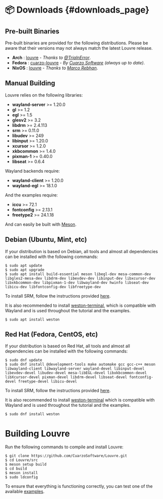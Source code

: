 # 📦 Downloads {#downloads_page}

## Pre-built Binaries

Pre-built binaries are provided for the following distributions. Please be aware that their versions may not always match the latest Louvre release.

* **Arch** : [louvre](https://aur.archlinux.org/packages/louvre) - *Thanks to [@TrialnError](https://aur.archlinux.org/account/TrialnError)*.
* **Fedora** : [cuarzo-louvre](https://copr.fedorainfracloud.org/coprs/cuarzo/software/) - *By [Cuarzo Software](https://github.com/CuarzoSoftware) (always up to date)*.
* **NixOS** : [louvre](https://search.nixos.org/packages?channel=unstable&show=louvre&from=0&size=50&sort=relevance&type=packages&query=louvre) - *Thanks to [Marco Rebhan](https://github.com/2xsaiko)*.

## Manual Building

Louvre relies on the following libraries:

* **wayland-server** >= 1.20.0
* **gl** >= 1.2
* **egl** >= 1.5
* **glesv2** >= 3.2
* **libdrm** >= 2.4.113
* **srm** >= 0.11.0
* **libudev** >= 249
* **libinput** >= 1.20.0
* **xcursor** >= 1.2.0
* **xkbcommon** >= 1.4.0
* **pixman-1** >= 0.40.0
* **libseat** >= 0.6.4

Wayland backends require:

* **wayland-client** >= 1.20.0
* **wayland-egl** >= 18.1.0

And the examples require:

* **iccu** >= 72.1
* **fontconfig** >= 2.13.1
* **freetype2** >= 24.1.18

And can easily be built with [Meson](https://mesonbuild.com/).

## Debian (Ubuntu, Mint, etc)

If your distribution is based on Debian, all tools and almost all dependencies can be installed with the following commands:

```
$ sudo apt update
$ sudo apt upgrade
$ sudo apt install build-essential meson libegl-dev mesa-common-dev libgles2-mesa-dev libdrm-dev libevdev-dev libinput-dev libxcursor-dev libxkbcommon-dev libpixman-1-dev libwayland-dev hwinfo libseat-dev libicu-dev libfontconfig-dev libfreetype-dev
```

To install SRM, follow the instructions provided [here](https://cuarzosoftware.github.io/SRM/downloads_page.html).

It is also recommended to install [weston-terminal](https://gitlab.freedesktop.org/wayland/weston), which is compatible with Wayland and is used throughout the tutorial and the examples.

```
$ sudo apt install weston
```

## Red Hat (Fedora, CentOS, etc)

If your distribution is based on Red Hat, all tools and almost all dependencies can be installed with the following commands:

```
$ sudo dnf update
$ sudo dnf install @development-tools make automake gcc gcc-c++ meson libwayland-client libwayland-server wayland-devel libinput-devel libevdev-devel libudev-devel mesa-libEGL-devel libxkbcommon-devel libXcursor-devel pixman-devel libdrm-devel libseat-devel fontconfig-devel freetype-devel libicu-devel
```

To install SRM, follow the instructions provided [here](https://cuarzosoftware.github.io/SRM/downloads_page.html).

It is also recommended to install [weston-terminal](https://gitlab.freedesktop.org/wayland/weston) which is compatible with Wayland and is used throughout the tutorial and the examples.

```
$ sudo dnf install weston
```

# Building Louvre

Run the following commands to compile and install Louvre:

```
$ git clone https://github.com/CuarzoSoftware/Louvre.git
$ cd Louvre/src
$ meson setup build
$ cd build
$ meson install
$ sudo ldconfig
```

To ensure that everything is functioning correctly, you can test one of the available [examples](examples_page.html).